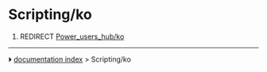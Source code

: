 # Scripting/ko
1.  REDIRECT [Power_users_hub/ko](Power_users_hub/ko.md)



---
⏵ [documentation index](../README.md) > Scripting/ko
